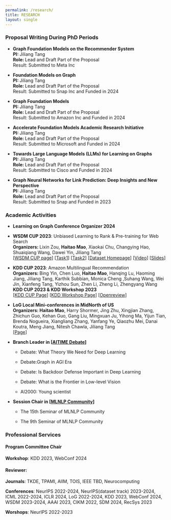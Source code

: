 ```yaml
---
permalink: /research/
title: RESEARCH
layout: single
---
```


### Proposal Writing During PhD Periods
<ul>
    <li>
      <p>
        <strong>Graph Foundation Models on the Recommender System</strong><br>
          <strong>PI: </strong> Jiliang Tang <br>
        <strong>Role: </strong> Lead and Draft Part of the Proposal<br>
        Result: Submitted to Meta Inc 
       </p>
	  </li>
    <li>
      <p>
        <strong>Foundation Models on Graph</strong><br>
          <strong>PI: </strong> Jiliang Tang <br>
        <strong>Role: </strong> Lead and Draft Part of the Proposal<br>
        Result: Submitted to Snap Inc and Funded in 2024 
       </p>
	  </li>
    <li>
      <p>
        <strong>Graph Foundation Models</strong><br>
          <strong>PI: </strong> Jiliang Tang <br>
        <strong>Role: </strong> Lead and Draft Part of the Proposal<br>
        Result: Submitted to Amazon Inc and Funded in 2024 
       </p>
	  </li>
    <li>
      <p>
        <strong> Accelerate Foundation Models Academic Research Initiative  </strong><br>
          <strong>PI: </strong> Jiliang Tang <br>
        <strong>Role: </strong> Lead and Draft Part of the Proposal<br>
        Result: Submitted to Microsoft and Funded in 2024 
       </p>
	  </li>
    <li>
      <p>
        <strong>Towards Large Language Models (LLMs) for Learning on Graphs </strong><br>
          <strong>PI: </strong> Jiliang Tang <br>
        <strong>Role: </strong> Lead and Draft Part of the Proposal<br>
        Result: Submitted to Cisco and Funded in 2024 
       </p>
	  </li>
    <li>
      <p>
        <strong> Graph Neural Networks for Link Prediction: Deep Insights and New Perspective </strong><br>
          <strong>PI: </strong> Jiliang Tang <br>
        <strong>Role: </strong> Lead and Draft Part of the Proposal<br>
        Result: Submitted to Snap and Funded in 2023
       </p>
	</li>
</ul>



### Academic Activities 
<ul>
  <li>
  <p> 
    <strong>Learning on Graph Conference Organizer 2024</strong> 
  </p>
  </li>
  <li>
    <p>
        <strong>WSDM CUP 2023</strong>: Unbiased Learning to Rank & Pre-training for Web Search <br>
        <strong>Organizers: </strong>Lixin Zou, <strong>Haitao Mao</strong>, Xiaokai Chu, Changying Hao, Shuaiqiang Wang, Dawei Yin, Jiliang Tang<br>
        [<a href="https://www.wsdm-conference.org/2023/program/wsdm-cup">WSDM CUP page</a>]
        [<a href="https://aistudio.baidu.com/aistudio/competition/detail/534/0/introduction">Task1</a>]
        [<a href="https://aistudio.baidu.com/aistudio/competition/detail/536/0/introduction">Task2</a>]
        [<a href="https://searchscience.baidu.com/dataset.html">Dataset Homepage</a>]
        [<a href="https://www.bilibili.com/video/BV1ZP411N75k/?spm_id_from=333.999.0.0">Video</a>]
        [<a href="https://github.com/HaitaoMao/HaitaoMao.github.io/blob/master/_files/WSDMCUP_KICKOFF_AITIME.pdf">Slides</a>]
    </p>
  </li>
  <li>
    <p>
        <strong>KDD CUP 2023</strong>: Amazon Multilingual Recommendation<br>
        <strong>Organizers: </strong>Bing Yin, Chen Luo, <strong>Haitao Mao</strong>, Hanqing Lu, Haoming Jiang, Jiliang Tang, Karthik Subbian, Monica Cheng ,Suhang Wang, Wei Jin, Xianfeng Tang, Yizhou Sun, Zhen Li, Zheng Li, Zhengyang Wang <br> 
        <strong> KDD CUP 2023 & KDD Workshop 2023</strong><br>
        [<a href="https://www.aicrowd.com/challenges/amazon-kdd-cup-23-multilingual-recommendation-challenge">KDD CUP Page</a>]
        [<a href="https://kddcup23.github.io/">KDD Workshop Page</a>]
        [<a href="https://openreview.net/group?id=KDD.org/2023/Workshop/Cup">Openreview</a>]
    </p>
  </li>
  <li>
      <p>
        <strong> LoG Local Mini-conferences in MidNorth of US </strong><br> 
          <strong>Organizers: </strong> <strong>Haitao Mao</strong>, Harry Shormer, Jing Zhu, Xingjian Zhang, Zhichun Guo, Kehan Guo, Gang Liu, Mingxuan Ju, Yihong Ma, Yijun Tian, Brenda Nogueira, Xiangliang Zhang, Yanfang Ye, Qiaozhu Mei, Danai Koutra, Meng Jiang, Nitesh Chawla, Jiliang Tang <br>
          [<a href="https://log2023midnorth.github.io/">Page</a>]
       </p>
	</li>
  <li>
      <p>
        <strong> Branch Leader in [<a href="https://www.aitime.cn/">AITIME Debate</a>] </strong><br>
       </p>
          <ul>
            <li>
              <p>
                 Debate: What Theory We Need for Deep Learning
              </p>
            </li>
            <li>
              <p>
                 Debate:Graph in AGI Era
              </p>
            </li>
            <li>
              <p>
                 Debate: Is Backdoor Defense Important in Deep Learning
              </p>
            </li>
            <li>
              <p>
                 Debate: What is the Frontier in Low-level Vision
              </p>
            </li>   
            <li>
              <p>
                 AI2000: Young scientist
              </p>
            </li>
          </ul>
	  </li>
    <li>
      <p>
        <strong> Session Chair in [<a href="http://www.mlnlp2022.com/">MLNLP Community</a>] </strong><br>
      </p>
          <ul>
            <li>
              <p>
                 The 15th Seminar of MLNLP Community
              </p>
            </li>
            <li>
              <p>
                 The 9th Seminar of MLNLP Community
              </p>
            </li>
          </ul>   
	  </li>
</ul>



### Professional Services

#### Program Committee Chair

**Workshop**: KDD 2023, WebConf 2024 

#### Reviewer:

**Journals**: TKDE, TPAMI, AIIM, TOIS, IEEE TBD, Neurocomputing

**Conferences**: NeurIPS 2022-2024, NeurIPS(dataset track) 2023-2024, ICML 2022-2024, ICLR 2024, LoG 2022-2024, KDD 2023, WebConf 2024, WSDM 2023-2024, AAAI 2023, CIKM 2022, SDM 2024, RecSys 2023

**Worshops**: NeurIPS 2022-2023

